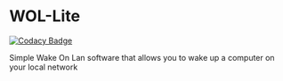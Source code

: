 # WOL-Lite
[![Codacy Badge](https://app.codacy.com/project/badge/Grade/2d9f0c809fa247d89e12cf383d1f4797)](https://www.codacy.com/gh/Paulobergine/WOL-Lite/dashboard?utm_source=github.com&amp;utm_medium=referral&amp;utm_content=Paulobergine/WOL-Lite&amp;utm_campaign=Badge_Grade)

Simple Wake On Lan software that allows you to wake up a computer on your local network

